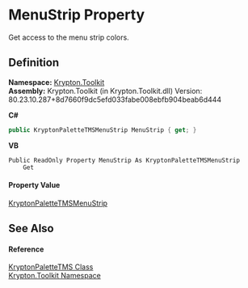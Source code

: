 # MenuStrip Property


Get access to the menu strip colors.



## Definition
**Namespace:** <a href="79d2eac2-21f4-54ff-7552-b20c33c30600.md">Krypton.Toolkit</a>  
**Assembly:** Krypton.Toolkit (in Krypton.Toolkit.dll) Version: 80.23.10.287+8d7660f9dc5efd033fabe008ebfb904beab6d444

**C#**
``` C#
public KryptonPaletteTMSMenuStrip MenuStrip { get; }
```
**VB**
``` VB
Public ReadOnly Property MenuStrip As KryptonPaletteTMSMenuStrip
	Get
```



#### Property Value
<a href="431d911a-1277-e2f7-8eb8-7206a473c2c7.md">KryptonPaletteTMSMenuStrip</a>

## See Also


#### Reference
<a href="b35495cc-9820-fc11-3348-309e092fa017.md">KryptonPaletteTMS Class</a>  
<a href="79d2eac2-21f4-54ff-7552-b20c33c30600.md">Krypton.Toolkit Namespace</a>  
